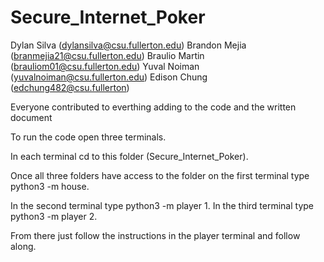 # Secure_Internet_Poker
Dylan Silva (dylansilva@csu.fullerton.edu)
Brandon Mejia (branmejia21@csu.fullerton.edu)
Braulio Martin (brauliom01@csu.fullerton.edu)
Yuval Noiman (yuvalnoiman@csu.fullerton.edu)
Edison Chung (edchung482@csu.fullerton)

Everyone contributed to everthing adding to the code and the written document

To run the code open three terminals. 

In each terminal cd to this folder (Secure_Internet_Poker). 

Once all three folders have access to the folder on the first terminal type python3 -m house. 

In the second terminal type python3 -m player 1. In the third terminal type python3 -m player 2. 

From there just follow the instructions in the player terminal and follow along.
